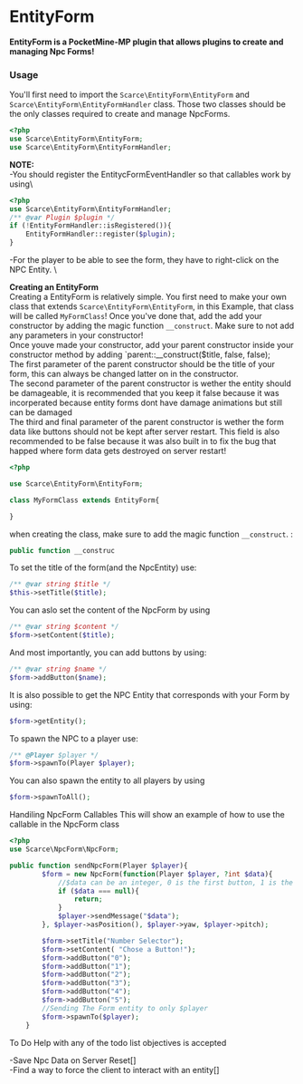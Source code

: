 # EntityForm
**EntityForm is a PocketMine-MP plugin that allows plugins to create and managing Npc Forms!**

### Usage
You'll first need to import the `Scarce\EntityForm\EntityForm` and `Scarce\EntityForm\EntityFormHandler` class. Those two classes should be the only classes required to create and manage NpcForms.
```php
<?php
use Scarce\EntityForm\EntityForm;
use Scarce\EntityForm\EntityFormHandler;
```
**NOTE:** \
-You should register the EntitycFormEventHandler so that callables work by using\
```php
<?php
use Scarce\EntityForm\EntityFormHandler;
/** @var Plugin $plugin */
if (!EntityFormHandler::isRegistered()){
    EntityFormHandler::register($plugin);
}
```
-For the player to be able to see the form, they have to right-click on the NPC Entity. \

**Creating an EntityForm**\
Creating a EntityForm is relatively simple.
You first need to make your own class that extends `Scarce\EntityForm\EntityForm`, in this Example, that class will be called `MyFormClass`! Once you've done that, add the add your constructor by adding the magic function `__construct`. Make sure to not add any parameters in your constructor!\
Once youve made your constructor, add your parent constructor inside your constructor method by adding `parent::__construct($title, false, false);\
The first parameter of the parent constructor should be the title of your form, this can always be changed latter on in the constructor.\
The second parameter of the parent constructor is wether the entity should be damageable, it is recommended that you keep it false because it was incorperated because entity forms dont have damage animations but still can be damaged\
The third and final parameter of the parent constructor is wether the form data like buttons should not be kept after server restart. This field is also recommended to be false because it was also built in to fix the bug that happed where form data gets destroyed on server restart!
```php
<?php

use Scarce\EntityForm\EntityForm;

class MyFormClass extends EntityForm{

}
```

when creating the class, make sure to add the magic function `__construct`. 
:
```php
public function __construc
```

To set the title of the form(and the NpcEntity) use:
```php
/** @var string $title */
$this->setTitle($title);
```

You can aslo set the content of the NpcForm by using
```php
/** @var string $content */
$form->setContent($title);
```
And most importantly, you can add buttons by using:
```php
/** @var string $name */
$form->addButton($name);
```
It is also possible to get the NPC Entity that corresponds with your Form by using:
```php
$form->getEntity();
```
To spawn the NPC to a player use:
```php
/** @Player $player */
$form->spawnTo(Player $player);
```
You can also spawn the entity to all players by using
```php
$form->spawnToAll();
```
Handiling NpcForm Callables
This will show an example of how to use the callable in the NpcForm class
```php
<?php
use Scarce\NpcForm\NpcForm;

public function sendNpcForm(Player $player){
        $form = new NpcForm(function(Player $player, ?int $data){
            //$data can be an integer, 0 is the first button, 1 is the second button etc...
            if ($data === null){
                return;
            }
            $player->sendMessage("$data");
        }, $player->asPosition(), $player->yaw, $player->pitch);

        $form->setTitle("Number Selector");
        $form->setContent( "Chose a Button!");
        $form->addButton("0");
        $form->addButton("1");
        $form->addButton("2");
        $form->addButton("3");
        $form->addButton("4");
        $form->addButton("5");
        //Sending The Form entity to only $player
        $form->spawnTo($player);
    }
```
To Do
Help with any of the todo list objectives is accepted

-Save Npc Data on Server Reset[]\
-Find a way to force the client to interact with an entity[]





